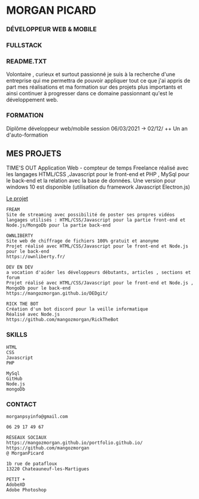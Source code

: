 # MORGAN PICARD

### DÉVELOPPEUR WEB & MOBILE

### FULLSTACK

### README.TXT

Volontaire , curieux et surtout passionné je suis à la recherche
d'une entreprise qui me permettra de pouvoir appliquer tout ce
que j'ai appris de part mes réalisations et ma formation sur des
projets plus importants et ainsi continuer à progresser dans ce
domaine passionnant qu'est le développement web.

### FORMATION

Diplôme développeur web/mobile
session 06/03/2021 -> 02/12/
++ Un an d'auto-formation

## MES PROJETS

TIME'S OUT
Application Web - compteur de temps Freelance
réalisé avec les langages HTML/CSS ,Javascript pour le front-end et PHP
, MySql pour le back-end et la relation avec la base de données.
Une version pour windows 10 est disponible (utilisation du framework
Javascript Electron.js)

[Le projet](https://mangozmorgan.github.io/timeOut_Git/)

```
FREAM
Site de streaming avec possibilité de poster ses propres vidéos
langages utilisés : HTML/CSS/Javascript pour la partie front-end et
Node.js/MongoDb pour la partie back-end
```
```
OWNLIBERTY
Site web de chiffrage de fichiers 100% gratuit et anonyme
Projet réalisé avec HTML/CSS/Javascript pour le front-end et Node.js
pour le back-end
https://ownliberty.fr/
```
```
DEV EN DEV
a vocation d'aider les développeurs débutants, articles , sections et forum
Projet réalisé avec HTML/CSS/Javascript pour le front-end et Node.js ,
MongoDb pour le back-end
https://mangozmorgan.github.io/DEDgit/
```
```
RICK THE BOT
Création d'un bot discord pour la veille informatique
Réalisé avec Node.js
https://github.com/mangozmorgan/RickTheBot
```
### SKILLS

```
HTML
CSS
Javascript
PHP
```
```
MySql
GitHub
Node.js
mongoDb
```



### CONTACT
```
morganpsyinfo@gmail.com
```
```
06 29 17 49 67
```
```
RÉSEAUX SOCIAUX
https://mangozmorgan.github.io/portfolio.github.io/
https://github.com/mangozmorgan
@ MorganPicard
```
```
1b rue de patafloux
13220 Chateauneuf-les-Martigues
```
```
PETIT +
AdobeXD
Adobe Photoshop
